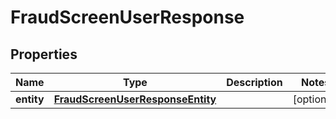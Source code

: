 

# FraudScreenUserResponse


## Properties

| Name | Type | Description | Notes |
|------------ | ------------- | ------------- | -------------|
|**entity** | [**FraudScreenUserResponseEntity**](FraudScreenUserResponseEntity.md) |  |  [optional] |



